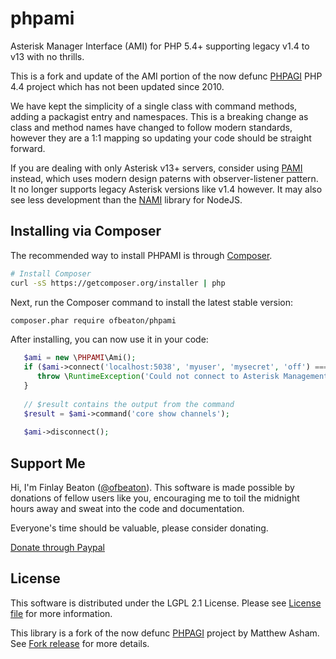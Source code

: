 # phpami
Asterisk Manager Interface (AMI) for PHP 5.4+ supporting legacy v1.4 to v13 with no thrills.

This is a fork and update of the AMI portion of the now defunc [PHPAGI](http://phpagi.sourceforge.net/) PHP 4.4 project which has not been updated since 2010.

We have kept the simplicity of a single class with command methods, adding a packagist entry and namespaces. This is a breaking change as class and method names have changed to follow modern standards, however they are a 1:1 mapping so updating your code should be straight forward.

If you are dealing with only Asterisk v13+ servers, consider using [PAMI](http://marcelog.github.io/PAMI/) instead, which uses modern design paterns with observer-listener pattern. It no longer supports legacy Asterisk versions like v1.4 however. It may also see less development than the [NAMI](http://marcelog.github.io/Nami/) library for NodeJS.    

## Installing via Composer

The recommended way to install PHPAMI is through
[Composer](http://getcomposer.org).

```bash
# Install Composer
curl -sS https://getcomposer.org/installer | php
```

Next, run the Composer command to install the latest stable version:

```bash
composer.phar require ofbeaton/phpami
```

After installing, you can now use it in your code:

```php
   $ami = new \PHPAMI\Ami();
   if ($ami->connect('localhost:5038', 'myuser', 'mysecret', 'off') === false) {
      throw \RuntimeException('Could not connect to Asterisk Management Interface.');
   }
   
   // $result contains the output from the command
   $result = $ami->command('core show channels');
   
   $ami->disconnect();
```

## Support Me

Hi, I'm Finlay Beaton ([@ofbeaton](https://github.com/ofbeaton)). This software is made possible by donations of fellow users like you, encouraging me to toil the midnight hours away and sweat into the code and documentation. 

Everyone's time should be valuable, please consider donating.

[Donate through Paypal](https://www.paypal.com/cgi-bin/webscr?cmd=_donations&business=RDWQCGL5UD6DS&lc=CA&item_name=ofbeaton&item_number=phpami&currency_code=CAD&bn=PP%2dDonationsBF%3abtn_donate_LG%2egif%3aNonHosted)

## License

This software is distributed under the LGPL 2.1 License. Please see [License file](LICENSE) for more information.

This library is a fork of the now defunc [PHPAGI](http://phpagi.sourceforge.net/) project by Matthew Asham. See [Fork release](https://github.com/ofbeaton/phpami/releases/tag/0.1) for more details.
